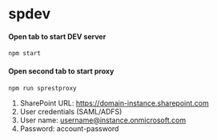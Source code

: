 # spdev

#### Open tab to start DEV server
```npm start```
#### Open second tab to start proxy
```npm run sprestproxy```
1. SharePoint URL: https://domain-instance.sharepoint.com
2. User credentials (SAML/ADFS)
3. User name: username@instance.onmicrosoft.com
4. Password: account-password


